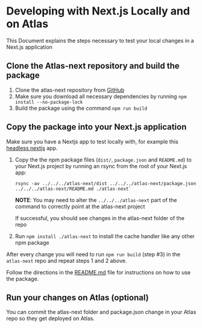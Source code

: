 # Developing with Next.js Locally and on Atlas

This Document explains the steps necessary to test your local changes in a Next.js application

## Clone the Atlas-next repository and build the package
1. Clone the atlas-next repository from [GitHub](https://github.com/wpengine/atlas-next)
2. Make sure you download all necessary dependencies by running `npm install --no-package-lock`
3. Build the package using the command `npm run build`

## Copy the package into your Next.js application
Make sure you have a Nextjs app to test locally with, for example this [headless nextjs](https://github.com/diarmuidie/headless-nextjs) app.

1. Copy the the npm package files (`dist/`, `package.json` and `README.md`) to your Next.js project by running an rsync from the root of your Next.js app:
   ```
   rsync -av ../../../atlas-next/dist ../../../atlas-next/package.json ../../../atlas-next/README.md ./atlas-next`
   ```
   **NOTE**: You may need to alter the `../../../atlas-next` part of the command to correctly point at the atlas-next project

   If successful, you should see changes in the atlas-next folder of the repo
2. Run `npm install ./atlas-next` to install the cache handler like any other npm package

After every change you will need to run `npm run build` (step #3) in the `atlas-next` repo and repeat steps 1 and 2 above.

Follow the directions in the [README.md](README.md) file for instructions on how to use the package.

## Run your changes on Atlas (optional)
You can commit the atlas-next folder and package.json change in your Atlas repo so they get deployed on Atlas.
